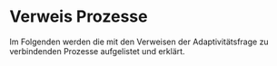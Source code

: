 # Verweis Prozesse

Im Folgenden werden die mit den Verweisen der Adaptivitätsfrage zu verbindenden Prozesse aufgelistet und erklärt.